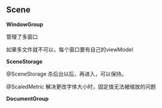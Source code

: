 ## Scene

**WindowGroup**

管理了多窗口

如果多文件就不可以，每个窗口要有自己的viewModel

**SceneStorage**

@SceneStorage 杀后台以后，再进入，可以保持。



@ScaledMetric 解决更改字体大小时，固定值无法被缩放的问题



**DocumentGroup**



